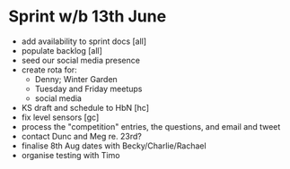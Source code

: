 Sprint w/b 13th June
===

- add availability to sprint docs [all]
- populate backlog [all]
- seed our social media presence
- create rota for:
  - Denny; Winter Garden
  - Tuesday and Friday meetups
  - social media
- KS draft and schedule to HbN [hc]
- fix level sensors [gc]
- process the "competition" entries, the questions, and email and tweet
- contact Dunc and Meg re. 23rd?
- finalise 8th Aug dates with Becky/Charlie/Rachael
- organise testing with Timo
